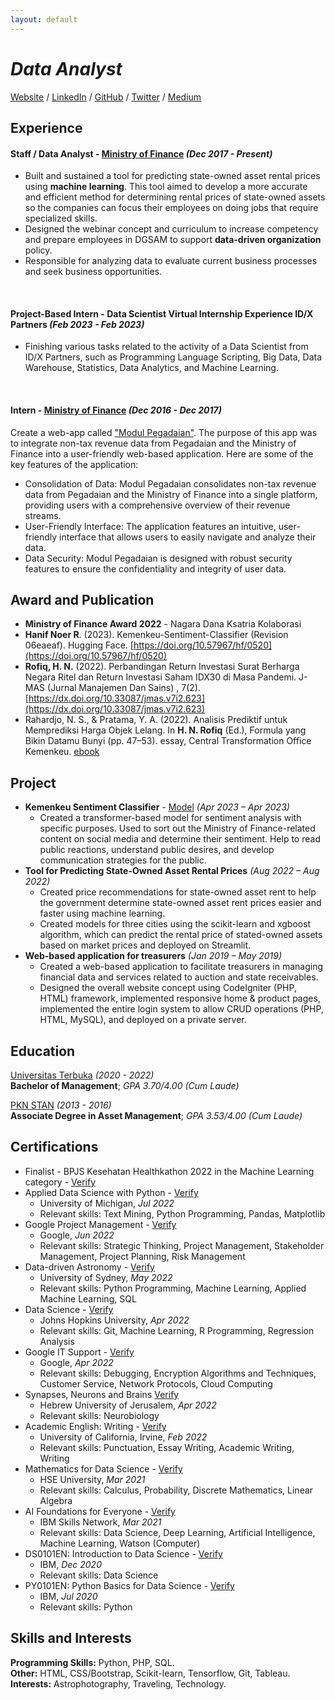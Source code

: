 ```yaml
---
layout: default
---
```



# _**Data Analyst**_

[Website](https://hanfela.com/) / [LinkedIn](https://www.linkedin.com/in/hanifnoerr/) / [GitHub](https://github.com/hanifnoerr/) / [Twitter](https://twitter.com/hanifnoerr/) / [Medium](medium.com/@hanifnoerr)

## Experience

#### **Staff / Data Analyst** - [Ministry of Finance](https://kemenkeu.go.id/) _(Dec 2017 - Present)_ <br>
- Built and sustained a tool for predicting state-owned asset rental prices using **machine learning**. This tool aimed to develop a more accurate and efficient method for determining rental prices of state-owned assets so the companies can focus their employees on doing jobs that require specialized skills. 
- Designed the webinar concept and curriculum to increase competency and prepare employees in DGSAM to support **data-driven organization** policy.
- Responsible for analyzing data to evaluate current business processes and seek business opportunities.
<br>

#### **Project-Based Intern** - Data Scientist Virtual Internship Experience ID/X Partners _(Feb 2023 - Feb 2023)_ <br>
- Finishing various tasks related to the activity of a Data Scientist from ID/X Partners, such as Programming Language Scripting, Big Data, Data Warehouse, Statistics, Data Analytics, and Machine Learning.
<br>

#### **Intern** - [Ministry of Finance](https://kemenkeu.go.id/) _(Dec 2016 - Dec 2017)_ <br>
Create a web-app called ["Modul Pegadaian"](pnbp.djkn.kemenkeu.go.id). The purpose of this app was to integrate non-tax revenue data from Pegadaian and the Ministry of Finance into a user-friendly web-based application. Here are some of the key features of the application:
- Consolidation of Data: Modul Pegadaian consolidates non-tax revenue data from Pegadaian and the Ministry of Finance into a single platform, providing users with a comprehensive overview of their revenue streams.
- User-Friendly Interface: The application features an intuitive, user-friendly interface that allows users to easily navigate and analyze their data.
- Data Security: Modul Pegadaian is designed with robust security features to ensure the confidentiality and integrity of user data.

## Award and Publication

- **Ministry of Finance Award 2022** - Nagara Dana Ksatria Kolaborasi
- **Hanif Noer R**. (2023). Kemenkeu-Sentiment-Classifier (Revision 06eaeaf). Hugging Face.
[https://doi.org/10.57967/hf/0520](https://doi.org/10.57967/hf/0520)
- **Rofiq, H. N.** (2022). Perbandingan Return Investasi Surat Berharga Negara Ritel dan Return Investasi Saham IDX30 di Masa Pandemi. J-MAS (Jurnal Manajemen Dan Sains) , 7(2). [https://dx.doi.org/10.33087/jmas.v7i2.623](https://dx.doi.org/10.33087/jmas.v7i2.623)
- Rahardjo, N. S., & Pratama, Y. A. (2022). Analisis Prediktif untuk Memprediksi Harga Objek Lelang. In **H. N. Rofiq** (Ed.), Formula yang Bikin Datamu Bunyi (pp. 47–53). essay, Central Transformation Office Kemenkeu. [ebook](https://www.google.co.id/books/edition/Formula_yang_Bikin_Datamu_Bunyi/cpNyEAAAQBAJ?hl=en&gbpv=0)

## Project

- **Kemenkeu Sentiment Classifier** - [Model](https://huggingface.co/hanifnoerr/Kemenkeu-Sentiment-Classifier) _(Apr 2023 – Apr 2023)_</dt>
  - Created a transformer-based model for sentiment analysis with specific purposes. Used to sort out the Ministry of Finance-related content on social media and determine their sentiment. Help to read public reactions, understand public desires, and develop communication strategies for the public.
- **Tool for Predicting State-Owned Asset Rental Prices**  _(Aug 2022 – Aug 2022)_
  - Created price recommendations for state-owned asset rent to help the government determine state-owned asset rent prices easier and faster using machine learning.
  - Created models for three cities using the scikit-learn and xgboost algorithm, which can predict the rental price of stated-owned assets based on market prices and deployed on Streamlit. 
- **Web-based application for treasurers** _(Jan 2019 – May 2019)_
  - Created a web-based application to facilitate treasurers in managing financial data and services related to
auction and state receivables.
  - Designed the overall website concept using CodeIgniter (PHP, HTML) framework, implemented responsive home & product pages, implemented the entire login system to allow CRUD operations (PHP, HTML, MySQL), and deployed on a private server. 


## Education

[Universitas Terbuka](https://www.ut.ac.id/) _(2020 - 2022)_ <br>
**Bachelor of Management**; _GPA 3.70/4.00 (Cum Laude)_<br>

[PKN STAN](https://pknstan.ac.id/) _(2013 - 2016)_ <br>
**Associate Degree in Asset Management**; _GPA 3.53/4.00 (Cum Laude)_

## Certifications
- Finalist - BPJS Kesehatan Healthkathon 2022 in the Machine Learning category - [Verify](https://drive.google.com/file/d/12rQrU3sx9DpBgVA7y23ydog5FOEMp8yb/view?usp=sharing)
- Applied Data Science with Python - [Verify](https://www.coursera.org/account/accomplishments/specialization/XRAVP5F2ZH9V)	
  - University of Michigan, _Jul 2022_
  - Relevant skills: Text Mining, Python Programming, Pandas, Matplotlib
- Google Project Management - [Verify](https://www.coursera.org/account/accomplishments/professional-cert/8E3J7AFXT59E)	
  - Google, _Jun 2022_
  - Relevant skills: Strategic Thinking, Project Management, Stakeholder Management, Project Planning, Risk Management
- Data-driven Astronomy - [Verify](https://www.coursera.org/account/accomplishments/verify/H6ZUZHYF95WH)	
  - University of Sydney, _May 2022_
  - Relevant skills: Python Programming, Machine Learning, Applied Machine Learning, SQL
- Data Science - [Verify](https://www.coursera.org/account/accomplishments/specialization/K7YFP34CL7JM)	
  - Johns Hopkins University, _Apr 2022_
  - Relevant skills: Git, Machine Learning, R Programming, Regression Analysis
- Google IT Support - [Verify](https://www.coursera.org/account/accomplishments/professional-cert/BZ8FRTM9JRCQ)	
  - Google, _Apr 2022_
  - Relevant skills: Debugging, Encryption Algorithms and Techniques, Customer Service, Network Protocols, Cloud Computing
- Synapses, Neurons and Brains [Verify](https://www.coursera.org/account/accomplishments/verify/VNJXHR6V72TG)
  - Hebrew University of Jerusalem, _Apr 2022_
  - Relevant skills: Neurobiology
- Academic English: Writing - [Verify](https://www.coursera.org/account/accomplishments/specialization/PQCTQVPMGEHU)
  - University of California, Irvine, _Feb 2022_
  - Relevant skills: Punctuation, Essay Writing, Academic Writing, Writing
- Mathematics for Data Science - [Verify](https://www.coursera.org/account/accomplishments/specialization/JP8MFGX9GB37)	
  - HSE University, _Mar 2021_
  - Relevant skills: Calculus, Probability, Discrete Mathematics, Linear Algebra
- AI Foundations for Everyone - [Verify](https://www.coursera.org/account/accomplishments/specialization/6QQJZRLWCTM7)	
  - IBM Skills Network, _Mar 2021_
  - Relevant skills: Data Science, Deep Learning, Artificial Intelligence, Machine Learning, Watson (Computer)
- DS0101EN: Introduction to Data Science - [Verify](https://courses.edx.org/certificates/0f361bc044574178bad5818e4d23b775)	
  - IBM, _Dec 2020_
  - Relevant skills: Data Science
- PY0101EN: Python Basics for Data Science - [Verify](https://courses.edx.org/certificates/870a58ef538c4ed4b231783117a0b2f0)	
  - IBM, _Jul 2020_
  - Relevant skills: Python

## Skills and Interests
**Programming Skills:** Python, PHP, SQL. <br>
**Other:** HTML, CSS/Bootstrap, Scikit-learn, Tensorflow, Git, Tableau. <br>
**Interests:** Astrophotography, Traveling, Technology. <br>
